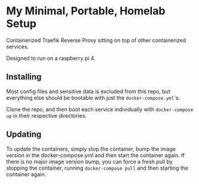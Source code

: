 # My Minimal, Portable, Homelab Setup

Containerized Traefik Reverse Proxy sitting on top of other containerized services.

Designed to run on a raspberry pi 4.

## Installing

Most config files and sensitive data is excluded from this repo, but everything else should be bootable with just the `docker-compose.yml`'s.

Clone the repo, and then boot each service individually with `docker-compose up` in their respective directories.

## Updating

To update the containers, simply stop the container, bump the image version in the docker-compose.yml and then start the container again.
If there is no major image version bump, you can force a fresh pull by stopping the container, running `docker-compose pull` and then starting the container again.
